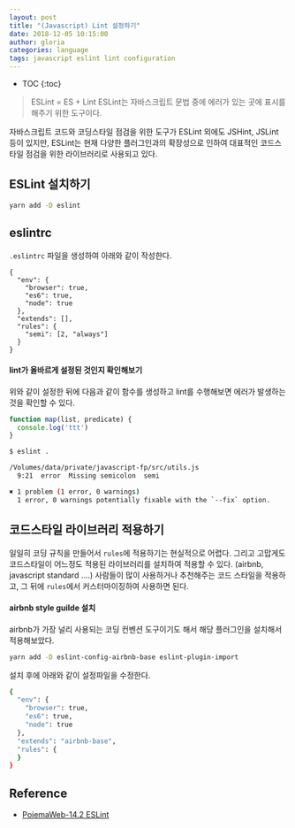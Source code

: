 ```yaml
---
layout: post
title: "(Javascript) Lint 설정하기"
date: 2018-12-05 10:15:00
author: gloria
categories: language
tags: javascript eslint lint configuration
---
```


* TOC
{:toc}

> ESLint = ES + Lint
> ESLint는 자바스크립트 문법 중에 에러가 있는 곳에 표시를 해주기 위한 도구이다.

자바스크립트 코드와 코딩스타일 점검을 위한 도구가 ESLint 외에도 JSHint, JSLint 등이 있지만, ESLint는 현재 다양한 플러그인과의 확장성으로 인하여 대표적인 코드스타일 점검을 위한 라이브러리로 사용되고 있다.


## ESLint 설치하기
```bash
yarn add -D eslint 
```

## eslintrc
`.eslintrc` 파일을 생성하여 아래와 같이 작성한다.
```
{
  "env": {
    "browser": true,
    "es6": true,
    "node": true
  },
  "extends": [],
  "rules": {
    "semi": [2, "always"]
  }
}
```

#### lint가 올바르게 설정된 것인지 확인해보기
위와 같이 설정한 뒤에 다음과 같이 함수를 생성하고 lint를 수행해보면 에러가 발생하는 것을 확인할 수 있다.
```javascript
function map(list, predicate) {
  console.log('ttt')
}
```

```bash
$ eslint .

/Volumes/data/private/javascript-fp/src/utils.js
  9:21  error  Missing semicolon  semi

✖ 1 problem (1 error, 0 warnings)
  1 error, 0 warnings potentially fixable with the `--fix` option.
```


## 코드스타일 라이브러리 적용하기
일일히 코딩 규칙을 만들어서 `rules`에 적용하기는 현실적으로 어렵다. 그리고 고맙게도 코드스타일이 어느정도 적용된 라이브러리를 설치하여 적용할 수 있다. (airbnb, javascript standard ....)
사람들이 많이 사용하거나 추천해주는 코드 스타일을 적용하고, 그 뒤에 `rules`에서 커스터마이징하여 사용하면 된다.

#### airbnb style guilde 설치
airbnb가 가장 널리 사용되는 코딩 컨벤션 도구이기도 해서 해당 플러그인을 설치해서 적용해보았다.
```bash
yarn add -D eslint-config-airbnb-base eslint-plugin-import
```

설치 후에 아래와 같이 설정파일을 수정한다.
```bash
{
  "env": {
    "browser": true,
    "es6": true,
    "node": true
  },
  "extends": "airbnb-base",
  "rules": {
  }
}
```


## Reference
- [PoiemaWeb-14.2 ESLint](https://poiemaweb.com/eslint)